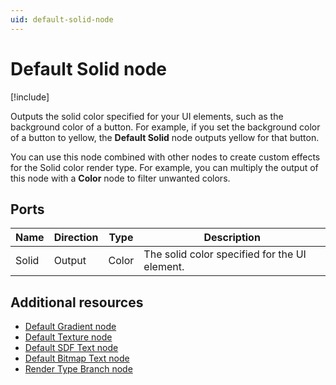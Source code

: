 ```yaml
---
uid: default-solid-node
---
```


# Default Solid node

[!include[](include_note_uitk.md)]

Outputs the solid color specified for your UI elements, such as the background color of a button. For example, if you set the background color of a button to yellow, the **Default Solid** node outputs yellow for that button.

You can use this node combined with other nodes to create custom effects for the Solid color render type. For example, you can multiply the output of this node with a **Color** node to filter unwanted colors.

## Ports

| Name     | Direction | Type    | Description                          |
|----------|-----------|---------|--------------------------------------|
| Solid    | Output    | Color   | The solid color specified for the UI element. |

## Additional resources

- [Default Gradient node](xref:default-gradient-node)
- [Default Texture node](xref:default-texture-node)
- [Default SDF Text node](xref:default-sdf-text-node)
- [Default Bitmap Text node](xref:default-bitmap-text-node)
- [Render Type Branch node](xref:render-type-branch-node)